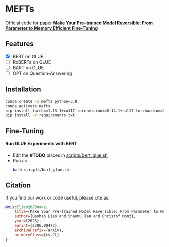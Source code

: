 # MEFTs
Official code for paper **[Make Your Pre-trained Model Reversible: From Parameter to Memory Efficient Fine-Tuning](https://arxiv.org/abs/2306.00477)**

## Features
- [x] BERT on GLUE
- [ ] RoBERTa on GLUE
- [ ] BART on GLUE
- [ ] OPT on Question-Answering

## Installation
```bash
conda create -n mefts python=3.8
conda activate mefts
pip install torch==1.13.1+cu117 torchvision==0.14.1+cu117 torchaudio==0.13.1 --extra-index-url https://download.pytorch.org/whl/cu117
pip install -r requirements.txt
```

## Fine-Tuning
#### Run GLUE Experiments with BERT
- Edit the **#TODO** places in [scripts/bert_glue.sh](/scripts/bert_glue.sh)
- Run as
  ```bash
  bash scripts/bert_glue.sh
  ```
  
## Citation
If you find our work or code useful, please cite as:
  ``` bibtex
  @misc{liao2023make,
      title={Make Your Pre-trained Model Reversible: From Parameter to Memory Efficient Fine-Tuning}, 
      author={Baohao Liao and Shaomu Tan and Christof Monz},
      year={2023},
      eprint={2306.00477},
      archivePrefix={arXiv},
      primaryClass={cs.CL}
}
  ```
